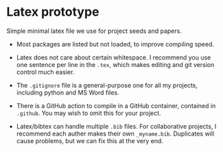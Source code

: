 #  Latex prototype

Simple minimal latex file we use for project seeds and papers.

* Most packages are listed but not loaded, to improve compiling speed.

* Latex does not care about certain whitespace. I recommend you use one sentence per line in the `.tex`, which makes editing and git version control much easier.

* The `.gitignore` file is a general-purpose one for all my projects, including python and MS Word files.

* There is a GitHub action to compile in a GitHub container, contained in `.github`. You may wish to omit this for your project.

* Latex/bibtex can handle multiple `.bib` files. For collaborative projects, I recommend each auther makes their own `_myname.bib`. Duplicates will cause problems, but we can fix this at the very end.  
